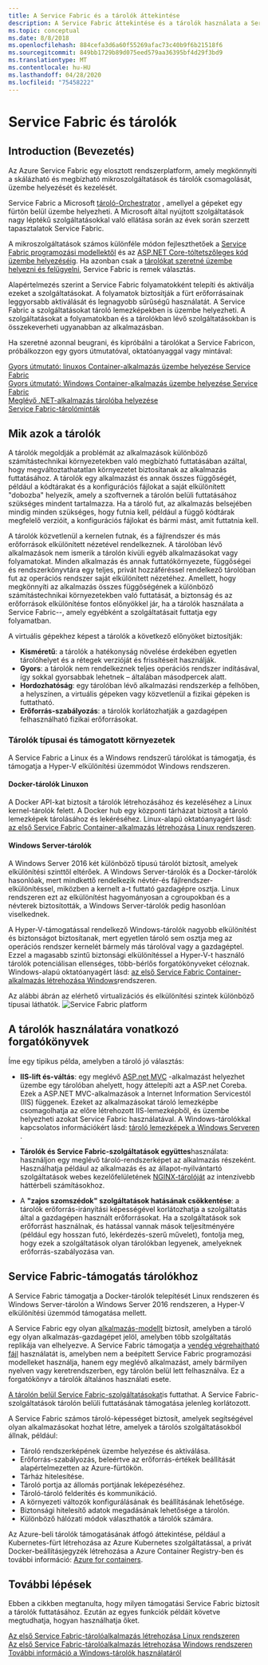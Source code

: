 ```yaml
---
title: A Service Fabric és a tárolók áttekintése
description: A Service Fabric áttekintése és a tárolók használata a Service-alkalmazások üzembe helyezéséhez. Ez a cikk áttekintést nyújt a tárolók használatáról és a Service Fabric rendelkezésre álló lehetőségeiről.
ms.topic: conceptual
ms.date: 8/8/2018
ms.openlocfilehash: 884cefa3d6a60f55269afac73c40b9f6b21518f6
ms.sourcegitcommit: 849bb1729b89d075eed579aa36395bf4d29f3bd9
ms.translationtype: MT
ms.contentlocale: hu-HU
ms.lasthandoff: 04/28/2020
ms.locfileid: "75458222"
---
```

# <a name="service-fabric-and-containers"></a>Service Fabric és tárolók

## <a name="introduction"></a>Introduction (Bevezetés)

Az Azure Service Fabric egy elosztott rendszerplatform, amely megkönnyíti a skálázható és megbízható mikroszolgáltatások és tárolók csomagolását, üzembe helyezését és kezelését.

Service Fabric a Microsoft [tároló-Orchestrator](service-fabric-cluster-resource-manager-introduction.md) , amellyel a gépeket egy fürtön belül üzembe helyezheti. A Microsoft által nyújtott szolgáltatások nagy léptékű szolgáltatásokkal való ellátása során az évek során szerzett tapasztalatok Service Fabric.

A mikroszolgáltatások számos különféle módon fejleszthetőek a [Service Fabric programozási modellektől](service-fabric-choose-framework.md) és az [ASP.NET Core-tól](service-fabric-reliable-services-communication-aspnetcore.md)[tetszőleges kód üzembe helyezéséig](service-fabric-guest-executables-introduction.md). Ha azonban csak a [tárolókat szeretné üzembe helyezni és felügyelni](service-fabric-containers-overview.md), Service Fabric is remek választás.

Alapértelmezés szerint a Service Fabric folyamatokként telepíti és aktiválja ezeket a szolgáltatásokat. A folyamatok biztosítják a fürt erőforrásainak leggyorsabb aktiválását és legnagyobb sűrűségű használatát. A Service Fabric a szolgáltatásokat tároló lemezképekben is üzembe helyezheti. A szolgáltatásokat a folyamatokban és a tárolókban lévő szolgáltatásokban is összekeverheti ugyanabban az alkalmazásban.

Ha szeretné azonnal beugrani, és kipróbálni a tárolókat a Service Fabricon, próbálkozzon egy gyors útmutatóval, oktatóanyaggal vagy mintával:  

[Gyors útmutató: linuxos Container-alkalmazás üzembe helyezése Service Fabric](service-fabric-quickstart-containers-linux.md)  
[Gyors útmutató: Windows Container-alkalmazás üzembe helyezése Service Fabric](service-fabric-quickstart-containers.md)  
[Meglévő .NET-alkalmazás tárolóba helyezése](service-fabric-host-app-in-a-container.md)  
[Service Fabric-tárolóminták](https://azure.microsoft.com/resources/samples/service-fabric-containers/)  

## <a name="what-are-containers"></a>Mik azok a tárolók

A tárolók megoldják a problémát az alkalmazások különböző számítástechnikai környezetekben való megbízható futtatásában azáltal, hogy megváltoztathatatlan környezetet biztosítanak az alkalmazás futtatásához. A tárolók egy alkalmazást és annak összes függőségét, például a kódtárakat és a konfigurációs fájlokat a saját elkülönített "dobozba" helyezik, amely a szoftvernek a tárolón belüli futtatásához szükséges mindent tartalmazza. Ha a tároló fut, az alkalmazás belsejében mindig minden szükséges, hogy futnia kell, például a függő kódtárak megfelelő verzióit, a konfigurációs fájlokat és bármi mást, amit futtatnia kell.

A tárolók közvetlenül a kernelen futnak, és a fájlrendszer és más erőforrások elkülönített nézetével rendelkeznek. A tárolóban lévő alkalmazások nem ismerik a tárolón kívüli egyéb alkalmazásokat vagy folyamatokat. Minden alkalmazás és annak futtatókörnyezete, függőségei és rendszerkönyvtára egy teljes, privát hozzáféréssel rendelkező tárolóban fut az operációs rendszer saját elkülönített nézetéhez. Amellett, hogy megkönnyíti az alkalmazás összes függőségének a különböző számítástechnikai környezetekben való futtatását, a biztonság és az erőforrások elkülönítése fontos előnyökkel jár, ha a tárolók használata a Service Fabric--, amely egyébként a szolgáltatásait futtatja egy folyamatban.

A virtuális gépekhez képest a tárolók a következő előnyöket biztosítják:

* **Kisméretű**: a tárolók a hatékonyság növelése érdekében egyetlen tárolóhelyet és a rétegek verzióját és frissítéseit használják.
* **Gyors**: a tárolók nem rendelkeznek teljes operációs rendszer indításával, így sokkal gyorsabbak lehetnek – általában másodpercek alatt.
* **Hordozhatóság**: egy tárolóban lévő alkalmazási rendszerkép a felhőben, a helyszínen, a virtuális gépeken vagy közvetlenül a fizikai gépeken is futtatható.
* **Erőforrás-szabályozás**: a tárolók korlátozhatják a gazdagépen felhasználható fizikai erőforrásokat.

### <a name="container-types-and-supported-environments"></a>Tárolók típusai és támogatott környezetek

A Service Fabric a Linux és a Windows rendszerű tárolókat is támogatja, és támogatja a Hyper-V elkülönítési üzemmódot Windows rendszeren.

#### <a name="docker-containers-on-linux"></a>Docker-tárolók Linuxon

A Docker API-kat biztosít a tárolók létrehozásához és kezeléséhez a Linux kernel-tárolók felett. A Docker hub egy központi tárházat biztosít a tároló lemezképek tárolásához és lekéréséhez.
Linux-alapú oktatóanyagért lásd: [az első Service Fabric Container-alkalmazás létrehozása Linux rendszeren](service-fabric-get-started-containers-linux.md).

#### <a name="windows-server-containers"></a>Windows Server-tárolók

A Windows Server 2016 két különböző típusú tárolót biztosít, amelyek elkülönítési szinttől eltérőek. A Windows Server-tárolók és a Docker-tárolók hasonlóak, mert mindkettő rendelkezik névtér-és fájlrendszer-elkülönítéssel, miközben a kernelt a-t futtató gazdagépre osztja. Linux rendszeren ezt az elkülönítést hagyományosan a cgroupokban és a névterek biztosították, a Windows Server-tárolók pedig hasonlóan viselkednek.

A Hyper-V-támogatással rendelkező Windows-tárolók nagyobb elkülönítést és biztonságot biztosítanak, mert egyetlen tároló sem osztja meg az operációs rendszer kernelét bármely más tárolóval vagy a gazdagéptel. Ezzel a magasabb szintű biztonsági elkülönítéssel a Hyper-V-t használó tárolók potenciálisan ellenséges, több-bérlős forgatókönyveket céloznak.
Windows-alapú oktatóanyagért lásd: [az első Service Fabric Container-alkalmazás létrehozása Windows](service-fabric-get-started-containers.md)rendszeren.

Az alábbi ábrán az elérhető virtualizációs és elkülönítési szintek különböző típusai láthatók.
![Service Fabric platform][Image1]

## <a name="scenarios-for-using-containers"></a>A tárolók használatára vonatkozó forgatókönyvek

Íme egy tipikus példa, amelyben a tároló jó választás:

* **IIS-lift és-váltás**: egy meglévő [ASP.net MVC](https://www.asp.net/mvc) -alkalmazást helyezhet üzembe egy tárolóban ahelyett, hogy áttelepíti azt a ASP.net Coreba. Ezek a ASP.NET MVC-alkalmazások a Internet Information Servicestól (IIS) függenek. Ezeket az alkalmazásokat tároló lemezképbe csomagolhatja az előre létrehozott IIS-lemezképből, és üzembe helyezheti azokat Service Fabric használatával. A Windows-tárolókkal kapcsolatos információkért lásd: [tároló lemezképek a Windows Serveren](https://docs.microsoft.com/virtualization/windowscontainers/quick-start/quick-start-windows-server) .

* **Tárolók és Service Fabric-szolgáltatások együttes**használata: használjon egy meglévő tároló-rendszerképet az alkalmazás részeként. Használhatja például az alkalmazás és az állapot-nyilvántartó szolgáltatások webes kezelőfelületének [NGINX-tárolóját](https://hub.docker.com/_/nginx/) az intenzívebb háttérbeli számításokhoz.

* A **"zajos szomszédok" szolgáltatások hatásának csökkentése**: a tárolók erőforrás-irányítási képességével korlátozhatja a szolgáltatás által a gazdagépen használt erőforrásokat. Ha a szolgáltatások sok erőforrást használnak, és hatással vannak mások teljesítményére (például egy hosszan futó, lekérdezés-szerű művelet), fontolja meg, hogy ezek a szolgáltatások olyan tárolókban legyenek, amelyeknek erőforrás-szabályozása van.

## <a name="service-fabric-support-for-containers"></a>Service Fabric-támogatás tárolókhoz

A Service Fabric támogatja a Docker-tárolók telepítését Linux rendszeren és Windows Server-tárolón a Windows Server 2016 rendszeren, a Hyper-V elkülönítési üzemmód támogatása mellett. 

A Service Fabric egy olyan [alkalmazás-modellt](service-fabric-application-model.md) biztosít, amelyben a tároló egy olyan alkalmazás-gazdagépet jelöl, amelyben több szolgáltatás replikája van elhelyezve. A Service Fabric támogatja a [vendég végrehajtható fájl](service-fabric-guest-executables-introduction.md) használatát is, amelyben nem a beépített Service Fabric programozási modelleket használja, hanem egy meglévő alkalmazást, amely bármilyen nyelven vagy keretrendszerben, egy tárolón belül lett felhasználva. Ez a forgatókönyv a tárolók általános használati esete.

[A tárolón belül Service Fabric-szolgáltatásokat](service-fabric-services-inside-containers.md)is futtathat. A Service Fabric-szolgáltatások tárolón belüli futtatásának támogatása jelenleg korlátozott.

A Service Fabric számos tároló-képességet biztosít, amelyek segítségével olyan alkalmazásokat hozhat létre, amelyek a tárolós szolgáltatásokból állnak, például:

* Tároló rendszerképének üzembe helyezése és aktiválása.
* Erőforrás-szabályozás, beleértve az erőforrás-értékek beállítását alapértelmezetten az Azure-fürtökön.
* Tárház hitelesítése.
* Tároló portja az állomás portjának leképezéséhez.
* Tároló-tároló felderítés és kommunikáció.
* A környezeti változók konfigurálásának és beállításának lehetősége.
* Biztonsági hitelesítő adatok megadásának lehetősége a tárolón.
* Különböző hálózati módok választhatók a tárolók számára.

Az Azure-beli tárolók támogatásának átfogó áttekintése, például a Kubernetes-fürt létrehozása az Azure Kubernetes szolgáltatással, a privát Docker-beállításjegyzék létrehozása a Azure Container Registry-ben és további információ: [Azure for containers](https://docs.microsoft.com/azure/containers/).

## <a name="next-steps"></a>További lépések

Ebben a cikkben megtanulta, hogy milyen támogatási Service Fabric biztosít a tárolók futtatásához. Ezután az egyes funkciók példáit követve megtudhatja, hogyan használhatja őket.

[Az első Service Fabric-tárolóalkalmazás létrehozása Linux rendszeren](service-fabric-get-started-containers-linux.md)  
[Az első Service Fabric-tárolóalkalmazás létrehozása Windows rendszeren](service-fabric-get-started-containers.md)  
[További információ a Windows-tárolók használatáról](https://docs.microsoft.com/virtualization/windowscontainers/about/)

[Image1]: media/service-fabric-containers/Service-Fabric-Types-of-Isolation.png